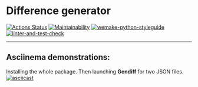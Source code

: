 # Difference generator

[![Actions Status](https://github.com/Corrosion667/python-project-lvl2/workflows/hexlet-check/badge.svg)](https://github.com/Corrosion667/python-project-lvl2/actions)
[![Maintainability](https://api.codeclimate.com/v1/badges/50b02185e2d65163855c/maintainability)](https://codeclimate.com/github/Corrosion667/python-project-lvl2/maintainability)
[![wemake-python-styleguide](https://img.shields.io/badge/style-wemake-000000.svg)](https://github.com/wemake-services/wemake-python-styleguide)
[![linter-and-test-check](https://github.com/Corrosion667/python-project-lvl2/actions/workflows/linter-and-test-check.yml/badge.svg)](https://github.com/Corrosion667/python-project-lvl2/actions/workflows/linter-and-test-check.yml)

---

## Asciinema demonstrations:
Installing the whole package. Then launching **Gendiff** for two JSON files.
[![asciicast](https://asciinema.org/a/pGDPAA50ZBFo46MyBhIZvIejW.svg)](https://asciinema.org/a/pGDPAA50ZBFo46MyBhIZvIejW)